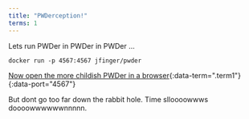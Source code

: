 ```yaml
---
title: "PWDerception!"
terms: 1
---
```


Lets run PWDer in PWDer in PWDer ...

```.term1
docker run -p 4567:4567 jfinger/pwder
```

[Now open the more childish PWDer in a browser](/examples/pwderception.md){:data-term=".term1"}{:data-port="4567"}

But dont go too far down the rabbit hole. Time slloooowwws doooowwwwwwnnnnn.
